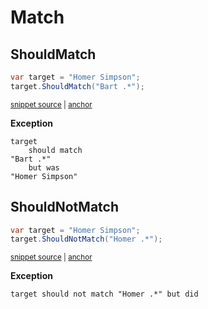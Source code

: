 # Match


## ShouldMatch

<!-- snippet: StringExamples.ShouldMatch.codeSample.approved.cs -->
<a id='snippet-StringExamples.ShouldMatch.codeSample.approved.cs'></a>
```cs
var target = "Homer Simpson";
target.ShouldMatch("Bart .*");
```
<sup><a href='/src/DocumentationExamples/CodeExamples/StringExamples.ShouldMatch.codeSample.approved.cs#L1-L2' title='Snippet source file'>snippet source</a> | <a href='#snippet-StringExamples.ShouldMatch.codeSample.approved.cs' title='Start of snippet'>anchor</a></sup>
<!-- endSnippet -->

**Exception**

<!-- include: StringExamples.ShouldMatch.exceptionText.approved.txt -->
```
target
    should match
"Bart .*"
    but was
"Homer Simpson"
```
<!-- endInclude -->


## ShouldNotMatch

<!-- snippet: StringExamples.ShouldNotMatch.codeSample.approved.cs -->
<a id='snippet-StringExamples.ShouldNotMatch.codeSample.approved.cs'></a>
```cs
var target = "Homer Simpson";
target.ShouldNotMatch("Homer .*");
```
<sup><a href='/src/DocumentationExamples/CodeExamples/StringExamples.ShouldNotMatch.codeSample.approved.cs#L1-L2' title='Snippet source file'>snippet source</a> | <a href='#snippet-StringExamples.ShouldNotMatch.codeSample.approved.cs' title='Start of snippet'>anchor</a></sup>
<!-- endSnippet -->

**Exception**

<!-- include: StringExamples.ShouldNotMatch.exceptionText.approved.txt -->
```
target should not match "Homer .*" but did
```
<!-- endInclude -->
